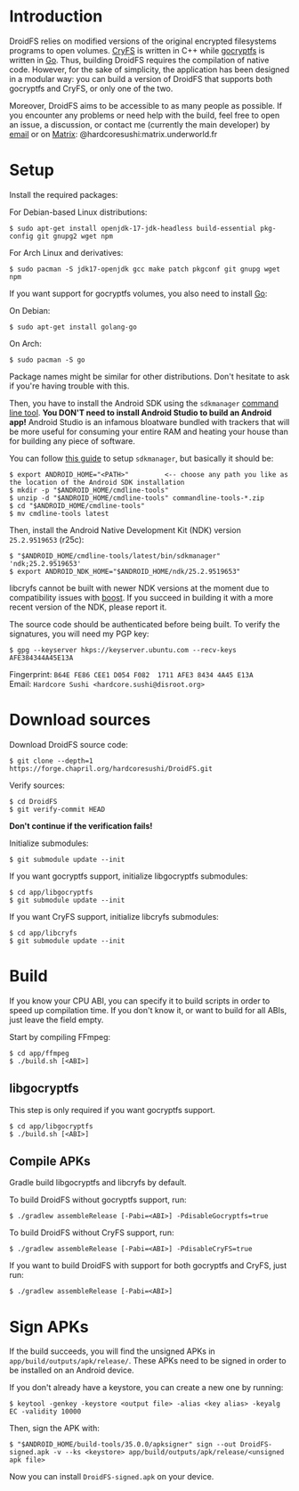# Introduction
DroidFS relies on modified versions of the original encrypted filesystems programs to open volumes. [CryFS](https://github.com/cryfs/cryfs) is written in C++ while [gocryptfs](https://github.com/rfjakob/gocryptfs) is written in [Go](https://golang.org). Thus, building DroidFS requires the compilation of native code. However, for the sake of simplicity, the application has been designed in a modular way: you can build a version of DroidFS that supports both gocryptfs and CryFS, or only one of the two.

Moreover, DroidFS aims to be accessible to as many people as possible. If you encounter any problems or need help with the build, feel free to open an issue, a discussion, or contact me (currently the main developer) by [email](mailto:gh@arkensys.dedyn.io) or on [Matrix](https://matrix.org): @hardcoresushi:matrix.underworld.fr

# Setup

Install the required packages:

For Debian-based Linux distributions:
```
$ sudo apt-get install openjdk-17-jdk-headless build-essential pkg-config git gnupg2 wget npm
```

For Arch Linux and derivatives:
```
$ sudo pacman -S jdk17-openjdk gcc make patch pkgconf git gnupg wget npm
```

If you want support for gocryptfs volumes, you also need to install [Go](https://golang.org/doc/install):

On Debian:
```
$ sudo apt-get install golang-go
```

On Arch:
```
$ sudo pacman -S go
```

Package names might be similar for other distributions. Don't hesitate to ask if you're having trouble with this.

Then, you have to install the Android SDK using the `sdkmanager` [command line tool](https://developer.android.com/studio#command-line-tools-only). **You DON'T need to install Android Studio to build an Android app!** Android Studio is an infamous bloatware bundled with trackers that will be more useful for consuming your entire RAM and heating your house than for building any piece of software.

You can follow [this guide](https://developer.android.com/tools/sdkmanager) to setup `sdkmanager`, but basically it should be:
```
$ export ANDROID_HOME="<PATH>"         <-- choose any path you like as the location of the Android SDK installation
$ mkdir -p "$ANDROID_HOME/cmdline-tools"
$ unzip -d "$ANDROID_HOME/cmdline-tools" commandline-tools-*.zip
$ cd "$ANDROID_HOME/cmdline-tools"
$ mv cmdline-tools latest
```

Then, install the Android Native Development Kit (NDK) version `25.2.9519653` (r25c):
```
$ "$ANDROID_HOME/cmdline-tools/latest/bin/sdkmanager" 'ndk;25.2.9519653'
$ export ANDROID_NDK_HOME="$ANDROID_HOME/ndk/25.2.9519653"
```
libcryfs cannot be built with newer NDK versions at the moment due to compatibility issues with [boost](https://www.boost.org). If you succeed in building it with a more recent version of the NDK, please report it.

The source code should be authenticated before being built. To verify the signatures, you will need my PGP key:
```
$ gpg --keyserver hkps://keyserver.ubuntu.com --recv-keys AFE384344A45E13A
```
Fingerprint: `B64E FE86 CEE1 D054 F082  1711 AFE3 8434 4A45 E13A` \
Email: `Hardcore Sushi <hardcore.sushi@disroot.org>`

# Download sources
Download DroidFS source code:
```
$ git clone --depth=1 https://forge.chapril.org/hardcoresushi/DroidFS.git
```
Verify sources:
```
$ cd DroidFS
$ git verify-commit HEAD
```
__Don't continue if the verification fails!__

Initialize submodules:
```
$ git submodule update --init
```
If you want gocryptfs support, initialize libgocryptfs submodules:
```
$ cd app/libgocryptfs
$ git submodule update --init
```
If you want CryFS support, initialize libcryfs submodules:
```
$ cd app/libcryfs
$ git submodule update --init
```

# Build
If you know your CPU ABI, you can specify it to build scripts in order to speed up compilation time. If you don't know it, or want to build for all ABIs, just leave the field empty.

Start by compiling FFmpeg:
```
$ cd app/ffmpeg
$ ./build.sh [<ABI>]
```
## libgocryptfs
This step is only required if you want gocryptfs support.
```
$ cd app/libgocryptfs
$ ./build.sh [<ABI>]
```
## Compile APKs
Gradle build libgocryptfs and libcryfs by default.

To build DroidFS without gocryptfs support, run:
```
$ ./gradlew assembleRelease [-Pabi=<ABI>] -PdisableGocryptfs=true
```
To build DroidFS without CryFS support, run:
```
$ ./gradlew assembleRelease [-Pabi=<ABI>] -PdisableCryFS=true
```
If you want to build DroidFS with support for both gocryptfs and CryFS, just run:
```
$ ./gradlew assembleRelease [-Pabi=<ABI>]
```

# Sign APKs
If the build succeeds, you will find the unsigned APKs in `app/build/outputs/apk/release/`. These APKs need to be signed in order to be installed on an Android device.

If you don't already have a keystore, you can create a new one by running:
```
$ keytool -genkey -keystore <output file> -alias <key alias> -keyalg EC -validity 10000
```
Then, sign the APK with:
```
$ "$ANDROID_HOME/build-tools/35.0.0/apksigner" sign --out DroidFS-signed.apk -v --ks <keystore> app/build/outputs/apk/release/<unsigned apk file>
```
Now you can install `DroidFS-signed.apk` on your device.
